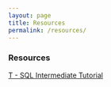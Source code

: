 ```yaml
---
layout: page
title: Resources
permalink: /resources/
---
```


### Resources

[T - SQL Intermediate Tutorial](/resources/IntermediateSQLserver.ipynb)
